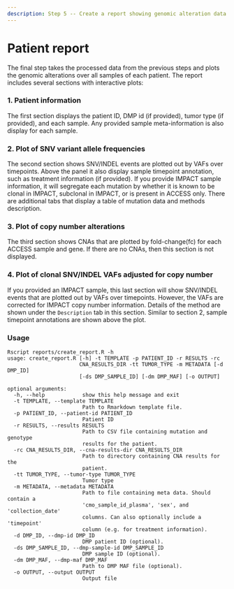 ```yaml
---
description: Step 5 -- Create a report showing genomic alteration data for all samples of a patient.
---
```


# Patient report

The final step takes the processed data from the previous steps and plots the genomic alterations over all samples of each patient. The report includes several sections with interactive plots:

### 1. Patient information
The first section displays the patient ID, DMP id (if provided), tumor type (if provided), and each sample. Any provided sample meta-information is also display for each sample.

### 2. Plot of SNV variant allele frequencies
The second section shows SNV/INDEL events are plotted out by VAFs over timepoints. Above the panel it also display sample timepoint annotation, such as treatment information (if provided). If you provide IMPACT sample information, it will segregate each mutation by whether it is known to be clonal in IMPACT, subclonal in IMPACT, or is present in ACCESS only. There are additional tabs that display a table of mutation data and methods description.

### 3. Plot of copy number alterations
The third section shows CNAs that are plotted by fold-change\(fc\) for each ACCESS sample and gene. If there are no CNAs, then this section is not displayed.

### 4. Plot of clonal SNV/INDEL VAFs adjusted for copy number
If you provided an IMPACT sample, this last section will show SNV/INDEL events that are plotted out by VAFs over timepoints. However, the VAFs are corrected for IMPACT copy number information. Details of the method are shown under the `Description` tab in this section. Similar to section 2, sample timepoint annotations are shown above the plot.

### Usage

```text
Rscript reports/create_report.R -h                                      
usage: create_report.R [-h] -t TEMPLATE -p PATIENT_ID -r RESULTS -rc
                       CNA_RESULTS_DIR -tt TUMOR_TYPE -m METADATA [-d DMP_ID]
                       [-ds DMP_SAMPLE_ID] [-dm DMP_MAF] [-o OUTPUT]

optional arguments:
  -h, --help            show this help message and exit
  -t TEMPLATE, --template TEMPLATE
                        Path to Rmarkdown template file.
  -p PATIENT_ID, --patient-id PATIENT_ID
                        Patient ID
  -r RESULTS, --results RESULTS
                        Path to CSV file containing mutation and genotype
                        results for the patient.
  -rc CNA_RESULTS_DIR, --cna-results-dir CNA_RESULTS_DIR
                        Path to directory containing CNA results for the
                        patient.
  -tt TUMOR_TYPE, --tumor-type TUMOR_TYPE
                        Tumor type
  -m METADATA, --metadata METADATA
                        Path to file containing meta data. Should contain a
                        'cmo_sample_id_plasma', 'sex', and 'collection_date'
                        columns. Can also optionally include a 'timepoint'
                        column (e.g. for treatment information).
  -d DMP_ID, --dmp-id DMP_ID
                        DMP patient ID (optional).
  -ds DMP_SAMPLE_ID, --dmp-sample-id DMP_SAMPLE_ID
                        DMP sample ID (optional).
  -dm DMP_MAF, --dmp-maf DMP_MAF
                        Path to DMP MAF file (optional).
  -o OUTPUT, --output OUTPUT
                        Output file
```
